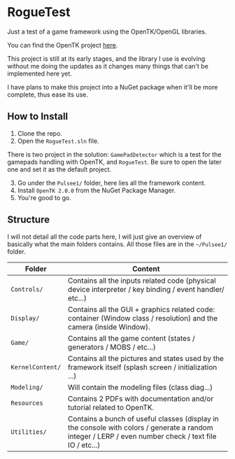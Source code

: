 # RogueTest
Just a test of a game framework using the OpenTK/OpenGL libraries.

You can find the OpenTK project [here](https://github.com/opentk/opentk).

This project is still at its early stages, and the library I use is evolving without me doing the updates as it changes many things that can't be implemented here yet.

I have plans to make this project into a NuGet package when it'll be more complete, thus ease its use.

## How to Install

1) Clone the repo.
2) Open the `RogueTest.sln` file.

There is two project in the solution: `GamePadDetector` which is a test for the gamepads handling with OpenTK, and `RogueTest`. Be sure to open the later one and set it as the default project.

3) Go under the `Pulsee1/` folder, here lies all the framework content.
4) Install `OpenTK 2.0.0` from the NuGet Package Manager. 
5) You're good to go.

## Structure

I will not detail all the code parts here, I will just give an overview of basically what the main folders contains.
All those files are in the `~/Pulsee1/` folder. 

 Folder | Content
------- | -------
`Controls/` | Contains all the inputs related code (physical device interpreter / key binding / event handler/ etc...)
`Display/` | Contains all the GUI + graphics related code: container (Window class / resolution) and the camera (inside Window).
`Game/` | Contains all the game content (states / generators / MOBS / etc...)
`KernelContent/` | Contains all the pictures and states used by the framework itself (splash screen / initialization ...)
`Modeling/` | Will contain the modeling files (class diag...)
`Resources` | Contains 2 PDFs with documentation and/or tutorial related to OpenTK.
`Utilities/` | Contains a bunch of useful classes (display in the console with colors / generate a random integer / LERP / even number check / text file IO / etc...)